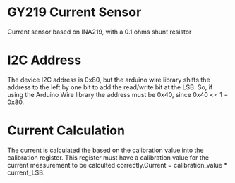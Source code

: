 # GY219 Current Sensor
Current sensor based on INA219, with a 0.1 ohms shunt resistor

# I2C Address
The device I2C address is 0x80, but the arduino wire library shifts the address to the left by one bit to add the read/write bit at the LSB.
So, if using the Arduino Wire library the address must be 0x40, since 0x40 << 1 = 0x80.

# Current Calculation
The current is calculated the based on the calibration value into the calibration register. This register must have a calibration value for the current measurement to be calculted correctly.Current = calibration_value * current_LSB.
